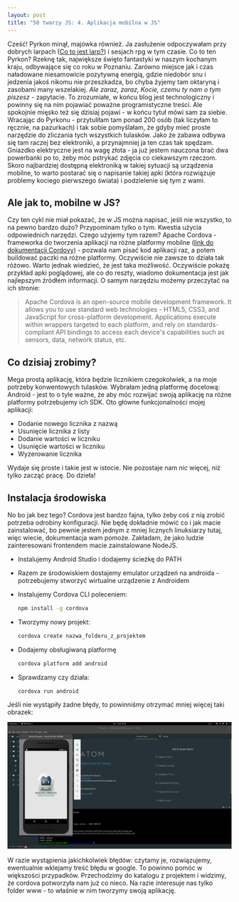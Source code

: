 ```yaml
---
layout: post
title: "50 twarzy JS: 4. Aplikacja mobilna w JS"
---
```


Cześć! Pyrkon minął, majówka również. Ja zasłużenie odpoczywałam przy dobrych larpach ([Co to jest larp?](https://pl.wikipedia.org/wiki/Live_action_role-playing)) i sesjach rpg w tym czasie. Co to ten Pyrkon? Rzeknę tak, największe święto fantastyki w naszym kochanym kraju, odbywające się co roku w Poznaniu. Zarówno miejsce jak i czas naładowane niesamowicie pozytywną energią, gdzie niedobór snu i jedzenia jakoś nikomu nie przeszkadza, bo chyba żyjemy tam oktaryną i zasobami many wszelakiej. *Ale zaraz, zaraz, Kocie, czemu ty nam o tym piszesz* - zapytacie. To zrozumiałe, w końcu blog jest technologiczny i powinny się na nim pojawiać poważne programistyczne treści. Ale spokojnie mięsko też się dzisiaj pojawi - w końcu tytuł mówi sam za siebie.  Wracając do Pyrkonu - przytuliłam tam ponad 200 osób (tak liczyłam to ręcznie, na pazurkach) i tak sobie pomyślałam, że gdyby mieć proste narzędzie do zliczania tych wszystkich tulasków. Jako że zabawa odbywa się tam raczej bez elektroniki, a przynajmniej ja ten czas tak spędzam. Gniazdko elektryczne jest na wagę złota - ja już jestem nauczona brać dwa powerbanki po to, żeby móc pstrykać zdjęcia co ciekawszym rzeczom. Skoro najbardziej dostępną elektroniką w takiej sytuacji są urządzenia mobilne, to warto postarać się o napisanie takiej apki (która rozwiązuje problemy kociego pierwszego świata) i podzielenie się tym z wami.

## Ale jak to, mobilne w JS?

Czy ten cykl nie miał pokazać, że w JS można napisać, jeśli nie wszystko, to na pewno bardzo dużo? Przypominam tylko o tym. Kwestia użycia odpowiednich narzędzi. Czego użyjemy tym razem? Apache Cordova - frameworka do tworzenia aplikacji na różne platformy mobilne ([link do dokumentacji Cordovy](https://cordova.apache.org/docs/en/latest/)) - pozwala nam pisać kod aplikacji raz, a potem buildować paczki na różne platformy. Oczywiście nie zawsze to działa tak różowo. Warto jednak wiedzieć, że jest taka możliwość. Oczywiście pokażę przykład apki poglądowej, ale co do reszty, wiadomo dokumentacja jest jak najlepszym źródłem informacji. O samym narzędziu możemy przeczytać na ich stronie:

> Apache Cordova is an open-source mobile development framework. It allows you to use standard web technologies - HTML5, CSS3, and JavaScript for cross-platform development. Applications execute within wrappers targeted to each platform, and rely on standards-compliant API bindings to access each device's capabilities such as sensors, data, network status, etc.

## Co dzisiaj zrobimy?

Mega prostą aplikację, która będzie licznikiem czegokolwiek, a na moje potrzeby konwentowych tulasków.  Wybrałam jedną platformę docelową: Android - jest to o tyle ważne, że aby móc rozwijać swoją aplikację na różne platformy potrzebujemy ich SDK. Oto główne funkcjonalności mojej aplikacji:

* Dodanie nowego licznika z nazwą
* Usunięcie licznika z listy
* Dodanie wartości w liczniku 
* Usunięcie wartości w liczniku
* Wyzerowanie licznika

Wydaje się proste i takie jest w istocie. Nie pozostaje nam nic więcej, niż tylko zacząć pracę. Do dzieła!

## Instalacja środowiska

No bo jak bez tego? Cordova jest bardzo fajna, tylko żeby coś z nią zrobić potrzeba odrobiny konfiguracji. Nie będę dokładnie mówić co i jak macie zainstalować, bo pewnie jestem jednym z mniej licznych linuksiarzy tutaj, więc wiecie, dokumentacja wam pomoże. Zakładam, że jako ludzie zainteresowani frontendem macie zainstalowane NodeJS. 

* Instalujemy Android Studio i dodajemy ścieżkę do PATH

* Razem ze środowiskiem dostajemy emulator urządzeń na androida - potrzebujemy stworzyć wirtualne urządzenie z Androidem

* Instalujemy Cordova CLI poleceniem:

  ```sh
  npm install -g cordova
  ```

* Tworzymy nowy projekt:

  ``` sh
  cordova create nazwa_folderu_z_projektem
  ```

* Dodajemy obsługiwaną platformę 

  ``` sh
  cordova platform add android
  ```

* Sprawdzamy czy działa:

  ``` sh
  cordova run android
  ```

Jeśli nie wystąpiły żadne błędy, to powinniśmy otrzymać mniej więcej taki obrazek:

![Ekran smartfona z uruchomioną apką startową Apache Cordova](/img/cordova-app.png)

W razie wystąpienia jakichkolwiek błędów: czytamy je, rozwiązujemy, ewentualnie wklejamy treść błędu w google. To powinno pomóc w większości przypadków. Przechodzimy do katalogu z projektem i widzimy, że cordova potworzyła nam już co nieco. Na razie interesuje nas tylko folder www - to właśnie w nim tworzymy swoją aplikację.  